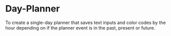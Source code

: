 # Day-Planner
To create a single-day planner that saves text inputs and color codes by the hour depending on if the planner event is in the past, present or future.
